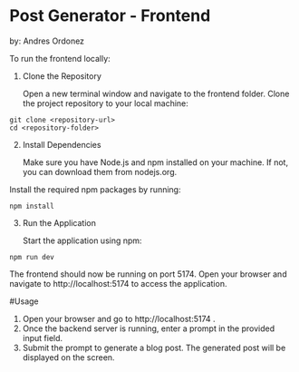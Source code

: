 # Post Generator - Frontend

by: Andres Ordonez

To run the frontend locally:

1. Clone the Repository

   Open a new terminal window and navigate to the frontend folder. Clone the project repository to your local machine:

```
git clone <repository-url>
cd <repository-folder>
```

2. Install Dependencies

   Make sure you have Node.js and npm installed on your machine. If not, you can download them from nodejs.org.

Install the required npm packages by running:

```
npm install
```

3. Run the Application

   Start the application using npm:

```
npm run dev
```

The frontend should now be running on port 5174. Open your browser and navigate to http://localhost:5174 to access the application.

#Usage

1. Open your browser and go to http://localhost:5174 .
2. Once the backend server is running, enter a prompt in the provided input field.
3. Submit the prompt to generate a blog post. The generated post will be displayed on the screen.
